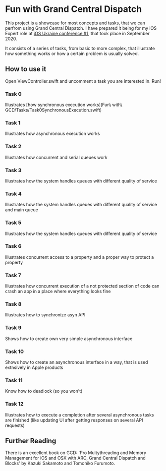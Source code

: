 #  Fun with Grand Central Dispatch

This project is a showcase for most concepts and tasks, that we can perfrom using Grand Central Dispatch. I have prepared it being for my iOS Expert role at [iOS Ukraine conference #1](https://www.facebook.com/events/316585402972291), that took place in September 2020.

It consists of a series of tasks, from basic to more complex, that illustrate how something works or how a certain problem is usually solved.

## How to use it
Open ViewController.swift and uncomment a task you are interested in. Run!

### Task 0
Illustrates [how synchronous execution works](Fun\ with\ GCD/Tasks/Task0SynchronousExecution.swift)

### Task 1
Illustrates how asynchronous execution works

### Task 2
Illustrates how concurrent and serial queues work

### Task 3
Illustrates how the system handles queues with different quality of service

### Task 4
Illustrates how the system handles queues with different quality of service and main queue

### Task 5
Illustrates how the system handles queues with different quality of service

### Task 6
Illustrates concurrent access to a property and a proper way to protect a property

### Task 7
Illustrates how concurrent execution of a not protected section of code can crash an app in a place where everything looks fine

### Task 8
Illustrates how to synchronize asyn API

### Task 9
Shows how to create own very simple asynchronous interface

### Task 10
Shows how to create an asynchronous interface in a way, that is used extnsively in Apple products

### Task 11
Know how to deadlock (so you won't)

### Task 12
Illustrates how to execute a completion after several asynchronous tasks are finished (like updating UI after getting responses on several API requests)

## Further Reading
There is an excellent book on GCD: 'Pro Multythreading and Memory Management for iOS and OSX with ARC, Grand Central Dispatch and Blocks' by Kazuki Sakamoto and Tomohiko Furumoto.
